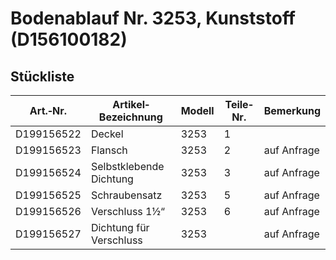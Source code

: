 # Bodenablauf Nr. 3253, Kunststoff (D156100182)
## Stückliste
|Art.‐Nr.|Artikel‐Bezeichnung|Modell|Teile‐Nr.|Bemerkung|
|---|---|---|---|---|
|D199156522|Deckel|3253|1| | |
|D199156523|Flansch|3253|2|auf Anfrage| |
|D199156524|Selbstklebende Dichtung|3253|3|auf Anfrage| |
|D199156525|Schraubensatz|3253|5|auf Anfrage| |
|D199156526|Verschluss 1½“|3253|6|auf Anfrage| |
|D199156527|Dichtung für Verschluss|3253| |auf Anfrage| |
